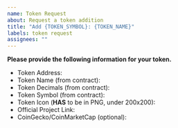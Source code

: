 ```yaml
---
name: Token Request
about: Request a token addition
title: "Add {TOKEN_SYMBOL}: {TOKEN_NAME}"
labels: token request
assignees: ""
---
```


**Please provide the following information for your token.**

- Token Address:
- Token Name (from contract):
- Token Decimals (from contract):
- Token Symbol (from contract):
- Token Icon (**HAS** to be in PNG, under 200x200):
- Official Project Link:
- CoinGecko/CoinMarketCap (optional):
